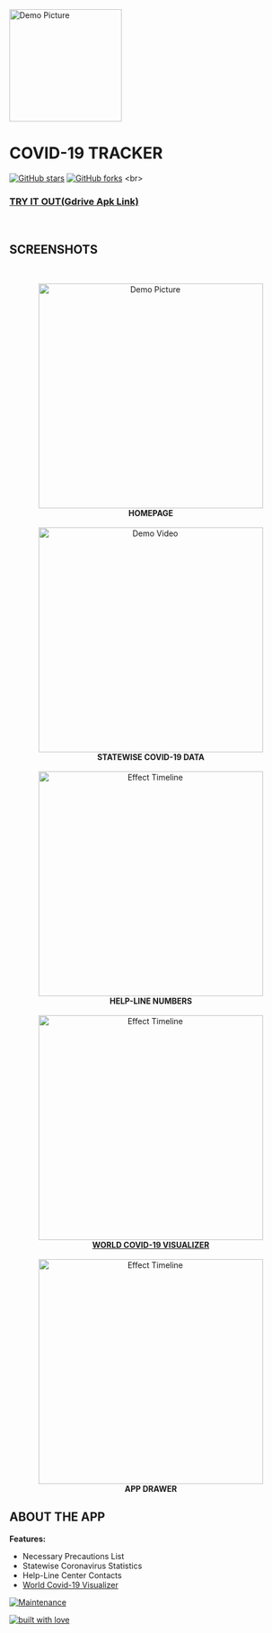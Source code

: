 



<img src="https://github.com/L3thal14/Covid-19-Tracker/blob/master/assets/images/appicon.png?raw=true" alt="Demo Picture" height="200" /> 			

#	COVID-19 TRACKER

[![GitHub stars](https://img.shields.io/github/stars/L3thal14/Covid-19-Tracker.svg?logo=github)]([https://github.com/L3thal14/Covid-19-Tracker/stargazers](https://github.com/L3thal14/Covid-19-Tracker/stargazers)) [![GitHub forks](https://img.shields.io/github/forks/L3thal14/Covid-19-Tracker.svg?logo=github&color=teal)]([https://github.com/L3thal14/Covid-19-Tracker/network/](https://github.com/L3thal14/Covid-19-Tracker/network/))
<br>

### [TRY IT OUT(Gdrive Apk Link)](https://drive.google.com/file/d/1Rwndoh-79SHkYP9iwqOCr-_Bk6GXtVPa/view?usp=sharing "Google Drive")		
<br>

## SCREENSHOTS

<br>
<p align="center">
  <img src="https://github.com/L3thal14/Covid-19-Tracker/blob/master/assets/screenshots/homepage.jpg?raw=true" alt="Demo Picture" height="400" />  
  <br>
 <b> HOMEPAGE </b>
<br> 
<br>
   <img src="https://github.com/L3thal14/Covid-19-Tracker/blob/master/assets/screenshots/statewisedata.jpg?raw=true" alt="Demo Video" height="400" />
 <br>
  <b> STATEWISE COVID-19 DATA </b>
  <br>
  <br>
	  <img src="https://github.com/L3thal14/Covid-19-Tracker/blob/master/assets/screenshots/helpline.jpg?raw=true" alt="Effect Timeline" height="400" />
	   <br>
  <b> HELP-LINE NUMBERS</b>
  <br>
  <br>
	  <img src="https://github.com/L3thal14/Covid-19-Tracker/blob/master/assets/screenshots/covidvisualiser.jpg?raw=true" alt="Effect Timeline" height="400" />
	<br>
	<b> <a href="https://www.covidvisualizer.com/">WORLD COVID-19 VISUALIZER</a></b>
	<br>
  <br>
	  <img src="https://github.com/L3thal14/Covid-19-Tracker/blob/master/assets/screenshots/appdrawer.jpg?raw=true" alt="Effect Timeline" height="400" />
	<br>
	<b> APP DRAWER </b>
  
</p>


## ABOUT THE APP

<b> Features: </b>
<ul>
   <li> Necessary Precautions List
   <li> Statewise Coronavirus Statistics</li>
   <li> Help-Line Center Contacts</li>
   <li> <a href="https://www.covidvisualizer.com/">World Covid-19 Visualizer</a></li>
</ul>



[![Maintenance](https://img.shields.io/maintenance/yes/2020?color=green&logo=github)](https://github.com/L3thal14)



[![built with love](https://forthebadge.com/images/badges/built-with-love.svg)](https://github.com/L3thal14)
